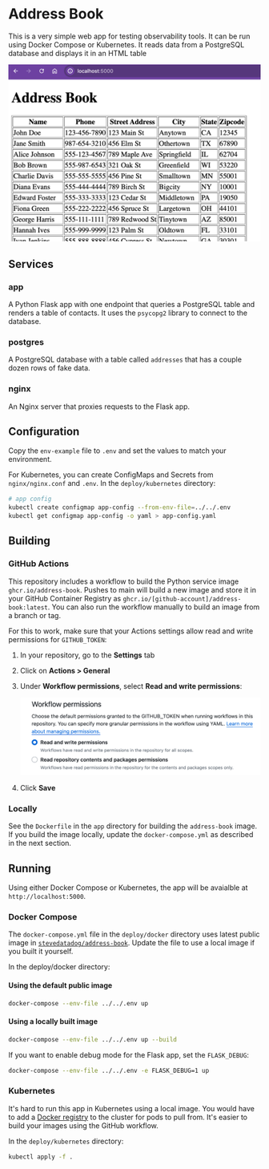 # Address Book

This is a very simple web app for testing observability tools. It can be run
using Docker Compose or Kubernetes. It reads data from a PostgreSQL database
and displays it in an HTML table

![Screenshot of the address book app running in Docker Compose](./readme-images/addressbook-screenshot.png)

## Services

### app

A Python Flask app with one endpoint that queries a PostgreSQL table and renders
a table of contacts. It uses the `psycopg2` library to connect to the database.

### postgres

A PostgreSQL database with a table called `addresses` that has a couple
dozen rows of fake data.

### nginx

An Nginx server that proxies requests to the Flask app.

## Configuration

Copy the `env-example` file to `.env` and set the values to match your
environment.

For Kubernetes, you can create ConfigMaps and Secrets from `nginx/nginx.conf`
and `.env`. In the `deploy/kubernetes` directory:

```bash
# app config
kubectl create configmap app-config --from-env-file=../../.env
kubectl get configmap app-config -o yaml > app-config.yaml
```

## Building

### GitHub Actions

This repository includes a workflow to build the Python service image
`ghcr.io/address-book`. Pushes to main will build a new image and store it in
your GitHub Container Registry as
`ghcr.io/[github-account]/address-book:latest`. You can also run the workflow
manually to build an image from a branch or tag.

For this to work, make sure that your Actions settings allow read and write permissions for `GITHUB_TOKEN`: 

1. In your repository, go to the **Settings** tab
2. Click on **Actions > General**
3. Under **Workflow permissions**, select **Read and write permissions**:

   ![Enable read and write permissions](./readme-images/enable-action-write.png)

4. Click **Save**

### Locally

See the `Dockerfile` in the `app` directory for building the `address-book`
image. If you build the image locally, update the `docker-compose.yml` 
as described in the next section.

## Running

Using either Docker Compose or Kubernetes, the app will be avaialble at
`http://localhost:5000`.

### Docker Compose

The `docker-compose.yml` file in the `deploy/docker` directory uses latest
public image in [`stevedatadog/address-book`](https://github.com/stevedatadog/address-book/pkgs/container/address-book). Update the file to use a local image
if you built it yourself.

In the deploy/docker directory:

#### Using the default public image

```bash
docker-compose --env-file ../../.env up
```

#### Using a locally built image

```bash
docker-compose --env-file ../../.env up --build
```

If you want to enable debug mode for the Flask app, set the `FLASK_DEBUG`:

```bash
docker-compose --env-file ../../.env -e FLASK_DEBUG=1 up
```

### Kubernetes

It's hard to run this app in Kubernetes using a local image. You would have
to add a [Docker registry](https://distribution.github.io/distribution/) to 
the cluster for pods to pull from. It's easier to build your images using the GitHub workflow.

In the `deploy/kubernetes` directory:

```bash
kubectl apply -f .
```
